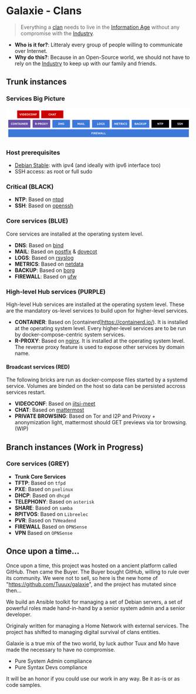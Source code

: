 # Galaxie - Clans

> Everything a [clan](https://en.wikipedia.org/wiki/Clan) needs to live in the [Information Age](https://en.wikipedia.org/wiki/Information_Age)
> without any compromise with the [Industry](https://en.wikipedia.org/wiki/Industry).

* **Who is it for?**: Litteraly every group of people willing to communicate over Internet.
* **Why do this?**: Because in an Open-Source world, we should not have to rely on the [Industry](https://en.wikipedia.org/wiki/Industry) to keep up with our family and friends.

## Trunk instances

### Services Big Picture

![galaxie](docs/images/big_picture.png)

### Host prerequisites

* [Debian Stable](https://www.debian.org/): with ipv4 (and ideally with ipv6 interface too)
* SSH access: as root or full sudo

### Critical (BLACK)

* **NTP**: Based on [ntpd](http://www.ntp.org/)
* **SSH**: Based on [openssh](https://www.openssh.com/)

### Core services (BLUE)

Core services are installed at the operating system level.

* **DNS**: Based on [bind](https://www.isc.org/bind/)
* **MAIL**: Based on [postfix](http://www.postfix.org/) & [dovecot](https://www.dovecot.org/)
* **LOGS**: Based on [rsyslog](https://www.rsyslog.com/)
* **METRICS**: Based on [netdata](https://www.netdata.cloud/)
* **BACKUP**: Based on [borg](https://www.borgbackup.org/)
* **FIREWALL**: Based on [ufw](https://wiki.debian.org/Uncomplicated%20Firewall%20%28ufw%29)

### High-level Hub services (PURPLE)

High-level Hub services are installed at the operating system level. These are the mandatory os-level services to build upon for higher-level services.

* **CONTAINER**: Based on [containerd]https://containerd.io/). It is installed at the operating system level. Every higher-level services are to be run by docker-compose-centric system services.
* **R-PROXY**: Based on [nginx](https://www.nginx.com/). It is installed at the operating system level. The reverse proxy feature is used to expose
other services by domain name.

#### Broadcast services (RED)

The following bricks are run as docker-compose files started by a systemd service. Volumes are binded on the host so data can be persisted accross services restart.

* **VIDEOCONF**: Based on [jitsi-meet](https://jitsi.org/jitsi-meet/)
* **CHAT**: Based on [mattermost](https://mattermost.com/)
* **PRIVATE BROWSING**: Based on Tor and I2P and Privoxy + anonymization light, mattermost should GET previews via tor browsing. (WIP)

## Branch instances (Work in Progress)

### Core services (GREY)

* **Trunk Core Services**
* **TFTP**: Based on `tfpd`
* **PXE**: Based on `pxelinux`
* **DHCP**: Based on `dhcpd`
* **TELEPHONY**: Based on `asterisk`
* **SHARE**: Based on `samba`
* **RPITVOS**: Based on `Libreelec`
* **PVR**: Based on `TVHeadend`
* **FIREWALL** Based on `OPNSense`
* **VPN** Based on `OPNSense`

## Once upon a time...

Once upon a time, this project was hosted on a ancient platform called GitHub. Then came the Buyer. The Buyer bought GitHub, willing to rule over its community. We were not to sell, so here is the new home of "https://github.com/Tuuux/galaxie", and the project has mutated since then...

We build an Ansible toolkit for managing a set of Debian servers, a set of powerful roles made hand-in-hand by a senior system admin and a senior developer.

Originaly written for managing a Home Network with external services. The project has shifted to managing digital survival of clans entities.

Galaxie is a true mix of the two world, by luck author Tuux and Mo have made the necessary to have no compromise.

* Pure System Admin compliance
* Pure Syntax Devs compliance

It will be an honor if you could use our work in any way. Be it as-is or as code samples.
